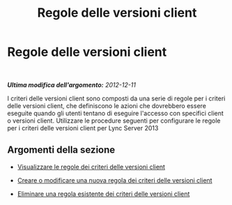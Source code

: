 ﻿---
title: Regole delle versioni client
TOCTitle: Regole delle versioni client
ms:assetid: 8ed9d704-7bdd-41b3-89c6-daca8aa640b4
ms:mtpsurl: https://technet.microsoft.com/it-it/library/JJ898481(v=OCS.15)
ms:contentKeyID: 52062221
ms.date: 08/24/2015
mtps_version: v=OCS.15
ms.translationtype: HT
---

# Regole delle versioni client

 

_**Ultima modifica dell'argomento:** 2012-12-11_

I criteri delle versioni client sono composti da una serie di regole per i criteri delle versioni client, che definiscono le azioni che dovrebbero essere eseguite quando gli utenti tentano di eseguire l'accesso con specifici client o versioni client. Utilizzare le procedure seguenti per configurare le regole per i criteri delle versioni client per Lync Server 2013

## Argomenti della sezione

  - [Visualizzare le regole dei criteri delle versioni client](lync-server-2013-view-client-version-policy-rules.md)

  - [Creare o modificare una nuova regola dei criteri delle versioni client](lync-server-2013-create-or-modify-a-new-client-version-policy-rule.md)

  - [Eliminare una regola esistente dei criteri delle versioni client](lync-server-2013-delete-an-existing-client-version-policy-rule.md)

